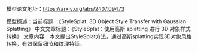 模型论文地址：https://arxiv.org/abs/2407.09473

模型概述：当前标题：《StyleSplat: 3D Object Style Transfer with Gaussian Splatting》
中文文章标题：《StyleSplat：使用高斯 splatting 进行 3D 对象样式转换》
文章内容：本文提出StyleSplat方法，通过高斯splatting实现3D对象风格转换，有效保留细节和纹理特征。
